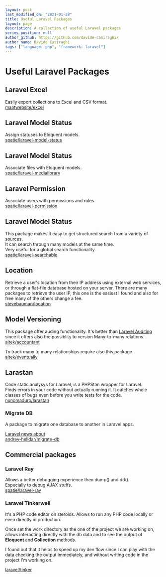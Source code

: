 ```yaml
---
layout: post
last_modified_on: "2021-01-28"
title: Useful Laravel Packages
layout: page
description: A collection of useful Laravel packages
series_position: null
author_github: https://github.com/davide-casiraghi/
author_name: Davide Casiraghi
tags: ["language: php", "framework: laravel"]
---
```


# Useful Laravel Packages

## Laravel Excel
Easily export collections to Excel and CSV format.   
[maatwebsite/excel](https://github.com/Maatwebsite/Laravel-Excel) 

## Laravel Model Status
Assign statuses to Eloquent models.   
[spatie/laravel-model-status](https://github.com/spatie/laravel-model-status)

## Laravel Model Status
Associate files with Eloquent models.   
[spatie/laravel-medialibrary](https://github.com/spatie/laravel-medialibrary)

## Laravel Permission
Associate users with permissions and roles.   
[spatie/laravel-permission](https://github.com/spatie/laravel-permission)

## Laravel Model Status
This package makes it easy to get structured search from a variety of sources.  
It can search through many models at the same time.  
Very useful for a global search functionality.    
[spatie/laravel-searchable](https://github.com/spatie/laravel-searchable)

## Location
Retrieve a user's location from their IP address using external web services, or through a flat-file database hosted on your server.
There are many packages to retrieve the user IP, this one is the easiest I found and also for free many of the others change a fee.   
[stevebauman/location](https://github.com/stevebauman/location)

## Model Versioning
This package offer auding functionality. 
It's better than [Laravel Auditing](http://www.laravel-auditing.com/) since it offers also the possiblity to version Many-to-many relations.  
[altek/accountant](https://altek.gitlab.io/accountant/)

To track many to many relationships require also this package.   
[altek/eventually](https://altek.gitlab.io/eventually/installation.html)

## Larastan
Code static analysys for Laravel, is a PHPStan wrapper for Laravel.  
Finds errors in your code without actually running it. 
It catches whole classes of bugs even before you write tests for the code.     
[nunomaduro/larastan](https://github.com/nunomaduro/larastan)

### Migrate DB
A package to migrate one database to another in Laravel apps.

[Laravel news about](https://laravel-news.com/laravel-migrate-db-package)  
[andrey-helldar/migrate-db](https://github.com/andrey-helldar/migrate-db)



## Commercial packages

### Laravel Ray
Allows a better debugging experience then dump() and dd().  
Especially to debug AJAX stuffs.  
[spatie/laravel-ray](https://myray.app/)


### Laravel Tinkerwell
It's a PHP code editor on steroids.
Allows to run any PHP code locally or even directly in production.

Once set the work directory as the one of the project we are working on,
allows interacting directly with the db data and to see the output of **Eloquent** and **Collection** methods.

I found out that it helps to speed up my dev flow since I can play with the data checking the output immediately, and without writing code in the project I'm working on.

[laravel/tinker](https://tinkerwell.app/)

